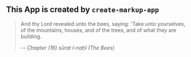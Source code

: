This App is created by `create-markup-app`
---

> And thy Lord revealed unto the bees, saying: 'Take unto yourselves, of the mountains, houses, and of the trees, and of what they are building. 
>  
> -- <cite>Chapter (16) sūrat l-naḥl (The Bees)</cite>
